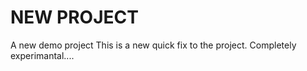 # NEW PROJECT

A new demo project
This is a new quick fix to the project. Completely experimantal....
